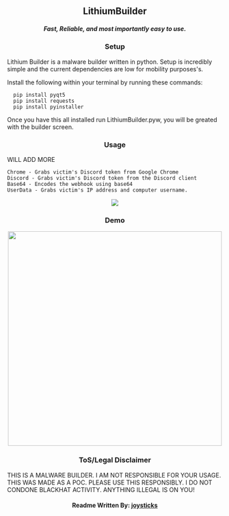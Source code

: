 <p align="center">
</p>

<h2 align="center">LithiumBuilder</h2> 
<h5 align="center">Fast, Reliable, and most importantly easy to use.</h5>

<h3 align="center">Setup</h3>

Lithium Builder is a malware builder written in python. Setup is incredibly simple and the current dependencies are low for mobility purposes's. 

Install the following within your terminal by running these commands:
```
  pip install pyqt5
  pip install requests
  pip install pyinstaller
```
Once you have this all installed run LithiumBuilder.pyw, you will be greated with the builder screen.

<h3 align="center">Usage</h3>
WILL ADD MORE


```
Chrome - Grabs victim's Discord token from Google Chrome
Discord - Grabs victim's Discord token from the Discord client
Base64 - Encodes the webhook using base64
UserData - Grabs victim's IP address and computer username.
```
<p align="center">
  <img src="https://cdn.discordapp.com/attachments/717866583543906359/719729599801589820/unknown.png">
</p>

<h3 align="center">Demo</h3>
<p align="center">
  <img width="500" height="500" src="https://cdn.discordapp.com/attachments/712876939593121823/719741762603712512/unknown_4.png">
</p>

<h3 align="center">ToS/Legal Disclaimer</h3>

THIS IS A MALWARE BUILDER. I AM NOT RESPONSIBLE FOR YOUR USAGE. THIS WAS MADE AS A POC. PLEASE USE THIS RESPONSIBLY. I DO NOT CONDONE BLACKHAT ACTIVITY. ANYTHING ILLEGAL IS ON YOU!

<h4 align="center">Readme Written By: <a href="https://github.com/joysticks">joysticks</a></h2>
